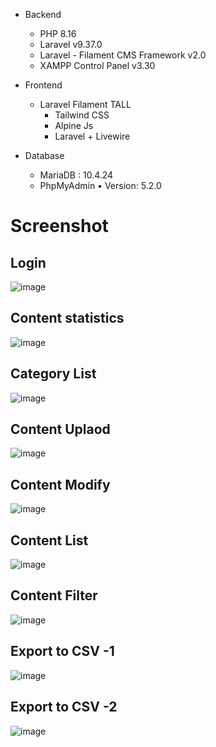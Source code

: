 - Backend
    - PHP 8.16
    - Laravel v9.37.0
    - Laravel - Filament CMS Framework v2.0
    - XAMPP Control Panel v3.30
    
- Frontend
    - Laravel Filament TALL
        - Tailwind CSS
        - Alpine Js
        - Laravel + Livewire

- Database
    - MariaDB : 10.4.24
    - PhpMyAdmin • Version: 5.2.0

# Screenshot

## Login
![image](https://user-images.githubusercontent.com/98267764/207784392-c01e93ed-701f-4f94-8f8c-b67a9dba36f8.png)

## Content statistics
![image](https://user-images.githubusercontent.com/98267764/207784445-713aaefc-a7a3-4efc-94ff-829e1654551c.png)

## Category List
![image](https://user-images.githubusercontent.com/98267764/207784495-8ea2fe45-dd3b-4d25-8c30-ef3a4daae209.png)

## Content Uplaod
![image](https://user-images.githubusercontent.com/98267764/207784612-f0735f92-de40-4251-ad45-b1756d986931.png)

## Content Modify
![image](https://user-images.githubusercontent.com/98267764/207784720-cd81cdc2-3d76-4348-8fc2-76d72c0d66bf.png)

## Content List
![image](https://user-images.githubusercontent.com/98267764/207784540-c9306a58-efda-4523-b941-2ce194dbe4d7.png)

## Content Filter
![image](https://user-images.githubusercontent.com/98267764/207785158-ae12f537-e03a-45a5-b50f-446a3934daf4.png)

## Export to CSV -1 
![image](https://user-images.githubusercontent.com/98267764/207787182-bef6f83c-9c9f-495e-b43b-f611ce5df471.png)

## Export to CSV -2
![image](https://user-images.githubusercontent.com/98267764/207787259-5422112a-f7f1-41ea-8b82-6d15bf53999a.png)


